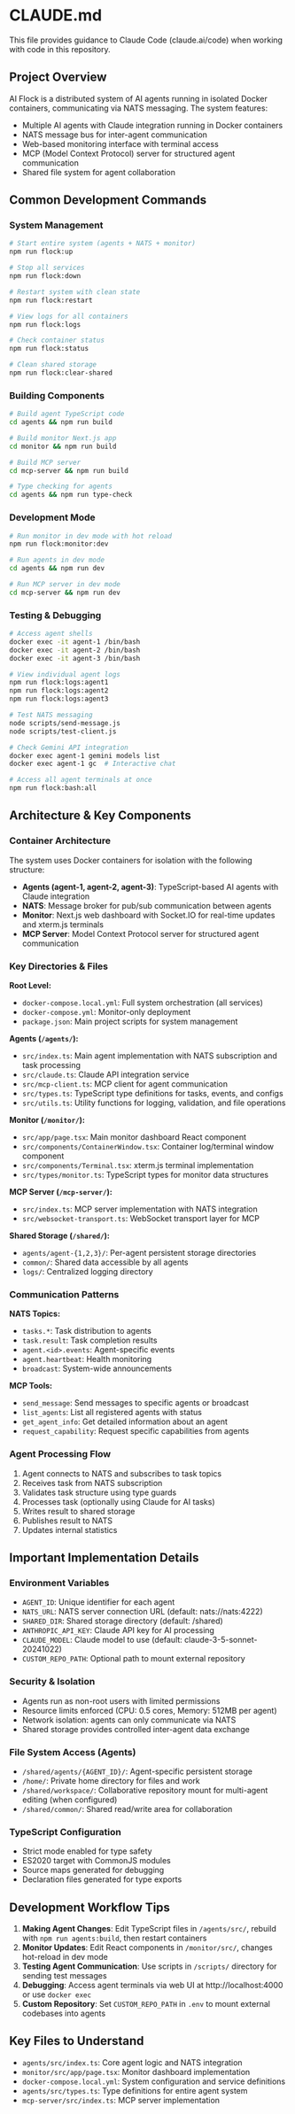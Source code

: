 # CLAUDE.md

This file provides guidance to Claude Code (claude.ai/code) when working with code in this repository.

## Project Overview

AI Flock is a distributed system of AI agents running in isolated Docker containers, communicating via NATS messaging. The system features:
- Multiple AI agents with Claude integration running in Docker containers
- NATS message bus for inter-agent communication
- Web-based monitoring interface with terminal access
- MCP (Model Context Protocol) server for structured agent communication
- Shared file system for agent collaboration

## Common Development Commands

### System Management
```bash
# Start entire system (agents + NATS + monitor)
npm run flock:up

# Stop all services
npm run flock:down

# Restart system with clean state
npm run flock:restart

# View logs for all containers
npm run flock:logs

# Check container status
npm run flock:status

# Clean shared storage
npm run flock:clear-shared
```

### Building Components
```bash
# Build agent TypeScript code
cd agents && npm run build

# Build monitor Next.js app
cd monitor && npm run build

# Build MCP server
cd mcp-server && npm run build

# Type checking for agents
cd agents && npm run type-check
```

### Development Mode
```bash
# Run monitor in dev mode with hot reload
npm run flock:monitor:dev

# Run agents in dev mode
cd agents && npm run dev

# Run MCP server in dev mode
cd mcp-server && npm run dev
```

### Testing & Debugging
```bash
# Access agent shells
docker exec -it agent-1 /bin/bash
docker exec -it agent-2 /bin/bash
docker exec -it agent-3 /bin/bash

# View individual agent logs
npm run flock:logs:agent1
npm run flock:logs:agent2
npm run flock:logs:agent3

# Test NATS messaging
node scripts/send-message.js
node scripts/test-client.js

# Check Gemini API integration
docker exec agent-1 gemini models list
docker exec agent-1 gc  # Interactive chat

# Access all agent terminals at once
npm run flock:bash:all
```

## Architecture & Key Components

### Container Architecture
The system uses Docker containers for isolation with the following structure:
- **Agents (agent-1, agent-2, agent-3)**: TypeScript-based AI agents with Claude integration
- **NATS**: Message broker for pub/sub communication between agents
- **Monitor**: Next.js web dashboard with Socket.IO for real-time updates and xterm.js terminals
- **MCP Server**: Model Context Protocol server for structured agent communication

### Key Directories & Files

**Root Level:**
- `docker-compose.local.yml`: Full system orchestration (all services)
- `docker-compose.yml`: Monitor-only deployment
- `package.json`: Main project scripts for system management

**Agents (`/agents/`):**
- `src/index.ts`: Main agent implementation with NATS subscription and task processing
- `src/claude.ts`: Claude API integration service
- `src/mcp-client.ts`: MCP client for agent communication
- `src/types.ts`: TypeScript type definitions for tasks, events, and configs
- `src/utils.ts`: Utility functions for logging, validation, and file operations

**Monitor (`/monitor/`):**
- `src/app/page.tsx`: Main monitor dashboard React component
- `src/components/ContainerWindow.tsx`: Container log/terminal window component
- `src/components/Terminal.tsx`: xterm.js terminal implementation
- `src/types/monitor.ts`: TypeScript types for monitor data structures

**MCP Server (`/mcp-server/`):**
- `src/index.ts`: MCP server implementation with NATS integration
- `src/websocket-transport.ts`: WebSocket transport layer for MCP

**Shared Storage (`/shared/`):**
- `agents/agent-{1,2,3}/`: Per-agent persistent storage directories
- `common/`: Shared data accessible by all agents
- `logs/`: Centralized logging directory

### Communication Patterns

**NATS Topics:**
- `tasks.*`: Task distribution to agents
- `task.result`: Task completion results
- `agent.<id>.events`: Agent-specific events
- `agent.heartbeat`: Health monitoring
- `broadcast`: System-wide announcements

**MCP Tools:**
- `send_message`: Send messages to specific agents or broadcast
- `list_agents`: List all registered agents with status
- `get_agent_info`: Get detailed information about an agent
- `request_capability`: Request specific capabilities from agents

### Agent Processing Flow
1. Agent connects to NATS and subscribes to task topics
2. Receives task from NATS subscription
3. Validates task structure using type guards
4. Processes task (optionally using Claude for AI tasks)
5. Writes result to shared storage
6. Publishes result to NATS
7. Updates internal statistics

## Important Implementation Details

### Environment Variables
- `AGENT_ID`: Unique identifier for each agent
- `NATS_URL`: NATS server connection URL (default: nats://nats:4222)
- `SHARED_DIR`: Shared storage directory (default: /shared)
- `ANTHROPIC_API_KEY`: Claude API key for AI processing
- `CLAUDE_MODEL`: Claude model to use (default: claude-3-5-sonnet-20241022)
- `CUSTOM_REPO_PATH`: Optional path to mount external repository

### Security & Isolation
- Agents run as non-root users with limited permissions
- Resource limits enforced (CPU: 0.5 cores, Memory: 512MB per agent)
- Network isolation: agents can only communicate via NATS
- Shared storage provides controlled inter-agent data exchange

### File System Access (Agents)
- `/shared/agents/{AGENT_ID}/`: Agent-specific persistent storage
- `/home/`: Private home directory for files and work
- `/shared/workspace/`: Collaborative repository mount for multi-agent editing (when configured)
- `/shared/common/`: Shared read/write area for collaboration

### TypeScript Configuration
- Strict mode enabled for type safety
- ES2020 target with CommonJS modules
- Source maps generated for debugging
- Declaration files generated for type exports

## Development Workflow Tips

1. **Making Agent Changes**: Edit TypeScript files in `/agents/src/`, rebuild with `npm run agents:build`, then restart containers
2. **Monitor Updates**: Edit React components in `/monitor/src/`, changes hot-reload in dev mode
3. **Testing Agent Communication**: Use scripts in `/scripts/` directory for sending test messages
4. **Debugging**: Access agent terminals via web UI at http://localhost:4000 or use `docker exec`
5. **Custom Repository**: Set `CUSTOM_REPO_PATH` in `.env` to mount external codebases into agents

## Key Files to Understand

- `agents/src/index.ts`: Core agent logic and NATS integration
- `monitor/src/app/page.tsx`: Monitor dashboard implementation
- `docker-compose.local.yml`: System configuration and service definitions
- `agents/src/types.ts`: Type definitions for entire agent system
- `mcp-server/src/index.ts`: MCP server implementation